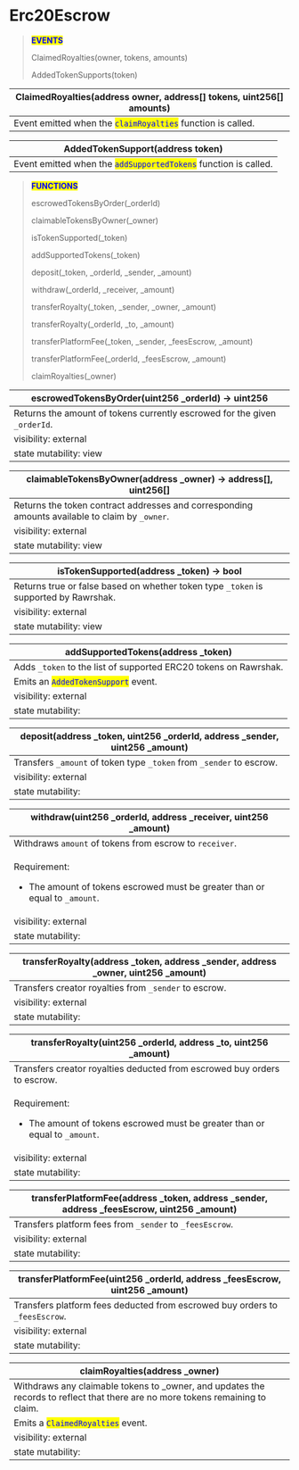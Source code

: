 # Erc20Escrow

> <mark style="color:blue;">**EVENTS**</mark>
>
> ClaimedRoyalties(owner, tokens, amounts)
>
> AddedTokenSupports(token)

| ClaimedRoyalties(address owner, address\[] tokens, uint256\[] amounts)                       |
| -------------------------------------------------------------------------------------------- |
| Event emitted when the <mark style="color:blue;">`claimRoyalties`</mark> function is called. |

| AddedTokenSupport(address token)                                                                 |
| ------------------------------------------------------------------------------------------------ |
| Event emitted when the <mark style="color:blue;">`addSupportedTokens`</mark> function is called. |

> <mark style="color:blue;">**FUNCTIONS**</mark>
>
> escrowedTokensByOrder(\_orderId)
>
> claimableTokensByOwner(\_owner)
>
> isTokenSupported(\_token)
>
> addSupportedTokens(\_token)
>
> deposit(\_token, \_orderId, \_sender, \_amount)
>
> withdraw(\_orderId, \_receiver, \_amount)
>
> transferRoyalty(\_token, \_sender, \_owner, \_amount)
>
> transferRoyalty(\_orderId, \_to, \_amount)
>
> transferPlatformFee(\_token, \_sender, \_feesEscrow, \_amount)
>
> transferPlatformFee(\_orderId, \_feesEscrow, \_amount)
>
> claimRoyalties(\_owner)

| escrowedTokensByOrder(uint256 \_orderId) -> uint256                       |
| ------------------------------------------------------------------------- |
| Returns the amount of tokens currently escrowed for the given `_orderId`. |
| visibility: external                                                      |
| state mutability: view                                                    |

| claimableTokensByOwner(address \_owner) -> address\[], uint256\[]                              |
| ---------------------------------------------------------------------------------------------- |
| Returns the token contract addresses and corresponding amounts available to claim by `_owner`. |
| visibility: external                                                                           |
| state mutability: view                                                                         |

| isTokenSupported(address \_token) -> bool                                            |
| ------------------------------------------------------------------------------------ |
| Returns true or false based on whether token type `_token` is supported by Rawrshak. |
| visibility: external                                                                 |
| state mutability: view                                                               |

| addSupportedTokens(address \_token)                                  |
| -------------------------------------------------------------------- |
| Adds `_token` to the list of supported ERC20 tokens on Rawrshak.     |
| Emits an <mark style="color:blue;">`AddedTokenSupport`</mark> event. |
| visibility: external                                                 |
| state mutability:                                                    |

| deposit(address \_token, uint256 \_orderId, address \_sender, uint256 \_amount) |
| ------------------------------------------------------------------------------- |
| Transfers `_amount` of token type `_token` from `_sender` to escrow.            |
| visibility: external                                                            |
| state mutability:                                                               |

| withdraw(uint256 \_orderId, address \_receiver, uint256 \_amount)                                                         |
| ------------------------------------------------------------------------------------------------------------------------- |
| Withdraws `amount` of tokens from escrow to `receiver`.                                                                   |
| <p>Requirement:</p><ul><li>The amount of tokens escrowed must be greater than or equal to <code>_amount</code>.</li></ul> |
| visibility: external                                                                                                      |
| state mutability:                                                                                                         |

| transferRoyalty(address \_token, address \_sender, address \_owner, uint256 \_amount) |
| ------------------------------------------------------------------------------------- |
| Transfers creator royalties from `_sender` to escrow.                                 |
| visibility: external                                                                  |
| state mutability:                                                                     |

| transferRoyalty(uint256 \_orderId, address \_to, uint256 \_amount)                                                        |
| ------------------------------------------------------------------------------------------------------------------------- |
| Transfers creator royalties deducted from escrowed buy orders to escrow.                                                  |
| <p>Requirement:</p><ul><li>The amount of tokens escrowed must be greater than or equal to <code>_amount</code>.</li></ul> |
| visibility: external                                                                                                      |
| state mutability:                                                                                                         |

| transferPlatformFee(address \_token, address \_sender, address \_feesEscrow, uint256 \_amount) |
| ---------------------------------------------------------------------------------------------- |
| Transfers platform fees from `_sender` to `_feesEscrow`.                                       |
| visibility: external                                                                           |
| state mutability:                                                                              |

| transferPlatformFee(uint256 \_orderId, address \_feesEscrow, uint256 \_amount) |
| ------------------------------------------------------------------------------ |
| Transfers platform fees deducted from escrowed buy orders to `_feesEscrow`.    |
| visibility: external                                                           |
| state mutability:                                                              |

| claimRoyalties(address \_owner)                                                                                                 |
| ------------------------------------------------------------------------------------------------------------------------------- |
| Withdraws any claimable tokens to \_owner, and updates the records to reflect that there are no more tokens remaining to claim. |
| Emits a <mark style="color:blue;">`ClaimedRoyalties`</mark> event.                                                              |
| visibility: external                                                                                                            |
| state mutability:                                                                                                               |
